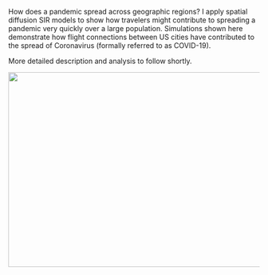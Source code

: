 How does a pandemic spread across geographic regions? I apply spatial diffusion SIR models to show how travelers might contribute to spreading a pandemic very quickly over a large population. Simulations shown here demonstrate how flight connections between US cities have contributed to the spread of Coronavirus (formally referred to as COVID-19). 

More detailed description and analysis to follow shortly. 

<a href="url"><img src="https://user-images.githubusercontent.com/26789228/78155263-84ea5c00-743d-11ea-833c-e0a7de80f3a6.gif" align="left" height="390" width="1300"></a> 
